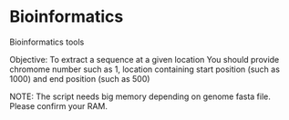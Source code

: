 # Bioinformatics
Bioinformatics tools

Objective: To extract a sequence at a given location
You should provide chromome number such as 1, location containing start position (such as 1000) and end position (such as 500)

NOTE:
The script needs big memory depending on genome fasta file. Please confirm your RAM.
